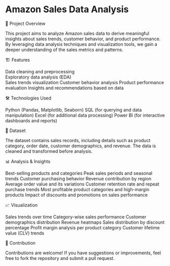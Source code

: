 # Amazon Sales Data Analysis


📌 Project Overview

This project aims to analyze Amazon sales data to derive meaningful insights about sales trends, customer behavior, and product performance. By leveraging data analysis techniques and visualization tools, we gain a deeper understanding of the sales metrics and patterns.


🏗️ Features

Data cleaning and preprocessing <br />
Exploratory data analysis (EDA) <br />
Sales trends visualization
Customer behavior analysis
Product performance evaluation
Insights and recommendations based on data


🛠️ Technologies Used

Python (Pandas, Matplotlib, Seaborn)
SQL (for querying and data manipulation)
Excel (for additional data processing)
Power BI (for interactive dashboards and reports)


📂 Dataset

The dataset contains sales records, including details such as product category, order date, customer demographics, and revenue. The data is cleaned and transformed before analysis.


📊 Analysis & Insights

Best-selling products and categories
Peak sales periods and seasonal trends
Customer purchasing behavior
Revenue contribution by region
Average order value and its variations
Customer retention rate and repeat purchase trends
Most profitable product categories and high-margin products
Impact of discounts and promotions on sales performance


📈 Visualization

Sales trends over time
Category-wise sales performance
Customer demographics distribution
Revenue heatmaps
Sales distribution by discount percentage
Profit margin analysis per product category
Customer lifetime value (CLV) trends


📢 Contribution

Contributions are welcome! If you have suggestions or improvements, feel free to fork the repository and submit a pull request.

